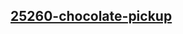<h2><a href="https://practice.geeksforgeeks.org/problems/geeks-training/1?utm_source=youtube&utm_medium=collab_striver_ytdescription&utm_campaign=geeks-training">25260-chocolate-pickup